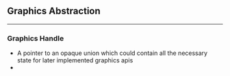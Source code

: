## Graphics Abstraction
___

### Graphics Handle

- A pointer to an opaque union which could contain all the necessary state for later implemented graphics apis
- 